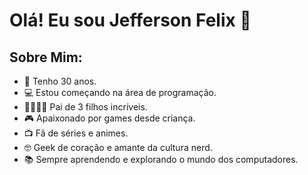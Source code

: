 # Olá! Eu sou Jefferson Felix 👋

## Sobre Mim:
- 🎉 Tenho 30 anos.
- 💻 Estou começando na área de programação.
- 👨‍👩‍👧‍👦 Pai de 3 filhos incríveis.
- 🎮 Apaixonado por games desde criança.
- 📺 Fã de séries e animes.
- 🤓 Geek de coração e amante da cultura nerd.
- 📚 Sempre aprendendo e explorando o mundo dos computadores.
